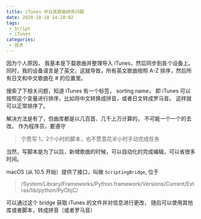 ```yaml
---
title: iTunes 中日英歌曲排序问题
date: 2020-10-18 14:20:02
tags:
 - Script
 - iTunes
categories:
 - 技术
---
```


因为个人原因， 我基本是下载歌曲并整理导入 iTunes，然后同步到各个设备上。 同时，我的设备语言是了英文，这就导致，所有英文歌曲按照 A-Z 排序，然后所有日文和中文歌曲在 # 的位置里。

搜索了下相关问题，知道 iTunes 有一个标签， sorting name， 即 iTunes 可以按照这个变量进行排序，比如将中文转换成拼音，或者日文转成罗马音。 这样就可以正常排序了。 

解决方法是有了，但曲库都是以几百首、几千上万计算的， 不可能一个一个的去改。 作为程序员，要遵守

> 宁愿写 1，2个小时的脚本，也不愿意花半小时手动完成任务

当然，写脚本是为了以后，新增歌曲的时候，可以自动化的完成编辑，可以省很多时间。

macOS (从 10.5 开始）提供了接口，叫做 `ScriptingBridge`, 位于

> /System/Library/Frameworks/Python.framework/Versions/Current/Extras/lib/python/PyObjC/

可以通过这个 bridge 获取 iTunes 的文件并对信息进行更改， 随后可以使用其他库或者脚本，转成拼音（或者罗马音）

<script src="https://gist.github.com/RanKKI/b3de56d43339edf8258763801d9091c5.js"></script>